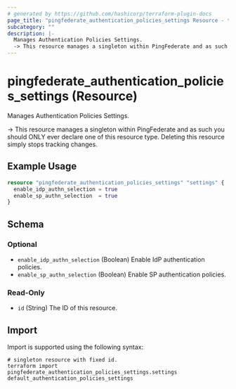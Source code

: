 ```yaml
---
# generated by https://github.com/hashicorp/terraform-plugin-docs
page_title: "pingfederate_authentication_policies_settings Resource - terraform-provider-pingfederate"
subcategory: ""
description: |-
  Manages Authentication Policies Settings.
  -> This resource manages a singleton within PingFederate and as such you should ONLY ever declare one of this resource type. Deleting this resource simply stops tracking changes.
---
```


# pingfederate_authentication_policies_settings (Resource)

Manages Authentication Policies Settings.

-> This resource manages a singleton within PingFederate and as such you should ONLY ever declare one of this resource type. Deleting this resource simply stops tracking changes.

## Example Usage

```terraform
resource "pingfederate_authentication_policies_settings" "settings" {
  enable_idp_authn_selection = true
  enable_sp_authn_selection  = true
}
```

<!-- schema generated by tfplugindocs -->
## Schema

### Optional

- `enable_idp_authn_selection` (Boolean) Enable IdP authentication policies.
- `enable_sp_authn_selection` (Boolean) Enable SP authentication policies.

### Read-Only

- `id` (String) The ID of this resource.

## Import

Import is supported using the following syntax:

```shell
# singleton resource with fixed id.
terraform import pingfederate_authentication_policies_settings.settings default_authentication_policies_settings
```
